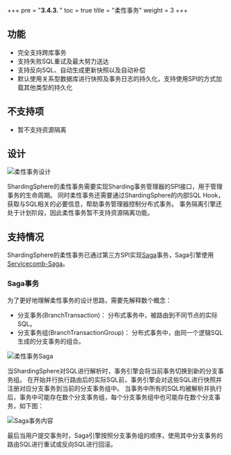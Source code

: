 +++
pre = "<b>3.4.3. </b>"
toc = true
title = "柔性事务"
weight = 3
+++

## 功能

* 完全支持跨库事务
* 支持失败SQL重试及最大努力送达
* 支持反向SQL、自动生成更新快照以及自动补偿
* 默认使用关系型数据库进行快照及事务日志的持久化，支持使用SPI的方式加载其他类型的持久化

## 不支持项

* 暂不支持资源隔离

## 设计

![柔性事务设计](https://shardingsphere.apache.org/document/current/img/transaction/transaction-base-design_cn.png)

ShardingSphere的柔性事务需要实现Sharding事务管理器的SPI接口，用于管理事务的生命周期。
同时柔性事务还需要通过ShardingSphere的内部SQL Hook，获取与SQL相关的必要信息，帮助事务管理器控制分布式事务。
事务隔离引擎还处于计划阶段，因此柔性事务暂不支持资源隔离功能。

## 支持情况

ShardingSphere的柔性事务已通过第三方SPI实现[Saga](https://www.cs.cornell.edu/andru/cs711/2002fa/reading/sagas.pdf)事务，Saga引擎使用[Servicecomb-Saga](https://github.com/apache/servicecomb-saga-actuator)。

### Saga事务

为了更好地理解柔性事务的设计思路，需要先解释数个概念：

* 分支事务(BranchTransaction)： 分布式事务中，被路由到不同节点的实际SQL。
* 分支事务组(BranchTransactionGroup)： 分布式事务中，由同一个逻辑SQL生成的分支事务的组合。

![柔性事务Saga](https://shardingsphere.apache.org/document/current/img/transaction/saga-transaction-saga-design_cn.jpg)

当ShardingSphere对SQL进行解析时，事务引擎会将当前事务切换到新的分支事务组。
在开始并行执行路由后的实际SQL前，事务引擎会对这些SQL进行快照并注册对应分支事务到当前的分支事务组中。
当事务中所有的SQL均被解析并执行后，事务中可能存在数个分支事务组，每个分支事务组中也可能存在数个分支事务，如下图：

![Saga事务内容](https://shardingsphere.apache.org/document/current/img/transaction/saga-transaction-context_cn.jpg)

最后当用户提交事务时，Saga引擎按照分支事务组的顺序，使用其中分支事务的路由SQL进行重试或反向SQL进行回滚。
